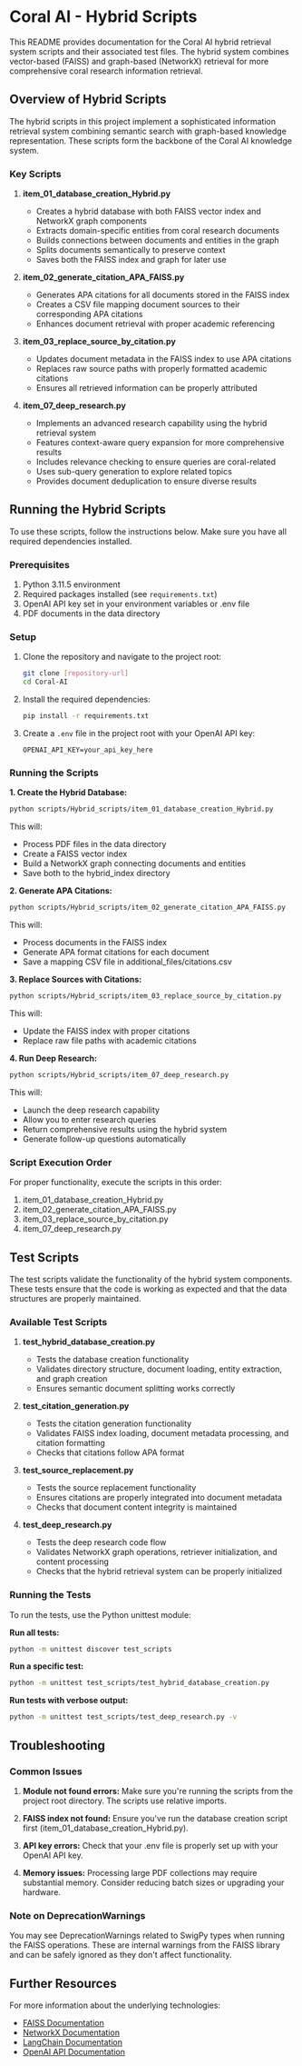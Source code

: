 # Coral AI - Hybrid Scripts

This README provides documentation for the Coral AI hybrid retrieval system scripts and their associated test files. The hybrid system combines vector-based (FAISS) and graph-based (NetworkX) retrieval for more comprehensive coral research information retrieval.

## Overview of Hybrid Scripts

The hybrid scripts in this project implement a sophisticated information retrieval system combining semantic search with graph-based knowledge representation. These scripts form the backbone of the Coral AI knowledge system.

### Key Scripts

1. **item_01_database_creation_Hybrid.py**
   - Creates a hybrid database with both FAISS vector index and NetworkX graph components
   - Extracts domain-specific entities from coral research documents
   - Builds connections between documents and entities in the graph
   - Splits documents semantically to preserve context
   - Saves both the FAISS index and graph for later use

2. **item_02_generate_citation_APA_FAISS.py**
   - Generates APA citations for all documents stored in the FAISS index
   - Creates a CSV file mapping document sources to their corresponding APA citations
   - Enhances document retrieval with proper academic referencing

3. **item_03_replace_source_by_citation.py**
   - Updates document metadata in the FAISS index to use APA citations
   - Replaces raw source paths with properly formatted academic citations
   - Ensures all retrieved information can be properly attributed

4. **item_07_deep_research.py**
   - Implements an advanced research capability using the hybrid retrieval system
   - Features context-aware query expansion for more comprehensive results
   - Includes relevance checking to ensure queries are coral-related
   - Uses sub-query generation to explore related topics
   - Provides document deduplication to ensure diverse results

## Running the Hybrid Scripts

To use these scripts, follow the instructions below. Make sure you have all required dependencies installed.

### Prerequisites

1. Python 3.11.5 environment
2. Required packages installed (see `requirements.txt`)
3. OpenAI API key set in your environment variables or .env file
4. PDF documents in the data directory

### Setup

1. Clone the repository and navigate to the project root:
   ```bash
   git clone [repository-url]
   cd Coral-AI
   ```

2. Install the required dependencies:
   ```bash
   pip install -r requirements.txt
   ```

3. Create a `.env` file in the project root with your OpenAI API key:
   ```
   OPENAI_API_KEY=your_api_key_here
   ```

### Running the Scripts

**1. Create the Hybrid Database:**
```bash
python scripts/Hybrid_scripts/item_01_database_creation_Hybrid.py
```
This will:
- Process PDF files in the data directory
- Create a FAISS vector index
- Build a NetworkX graph connecting documents and entities
- Save both to the hybrid_index directory

**2. Generate APA Citations:**
```bash
python scripts/Hybrid_scripts/item_02_generate_citation_APA_FAISS.py
```
This will:
- Process documents in the FAISS index
- Generate APA format citations for each document
- Save a mapping CSV file in additional_files/citations.csv

**3. Replace Sources with Citations:**
```bash
python scripts/Hybrid_scripts/item_03_replace_source_by_citation.py
```
This will:
- Update the FAISS index with proper citations
- Replace raw file paths with academic citations

**4. Run Deep Research:**
```bash
python scripts/Hybrid_scripts/item_07_deep_research.py
```
This will:
- Launch the deep research capability
- Allow you to enter research queries
- Return comprehensive results using the hybrid system
- Generate follow-up questions automatically

### Script Execution Order

For proper functionality, execute the scripts in this order:
1. item_01_database_creation_Hybrid.py
2. item_02_generate_citation_APA_FAISS.py
3. item_03_replace_source_by_citation.py
4. item_07_deep_research.py

## Test Scripts

The test scripts validate the functionality of the hybrid system components. These tests ensure that the code is working as expected and that the data structures are properly maintained.

### Available Test Scripts

1. **test_hybrid_database_creation.py**
   - Tests the database creation functionality
   - Validates directory structure, document loading, entity extraction, and graph creation
   - Ensures semantic document splitting works correctly

2. **test_citation_generation.py**
   - Tests the citation generation functionality
   - Validates FAISS index loading, document metadata processing, and citation formatting
   - Checks that citations follow APA format

3. **test_source_replacement.py**
   - Tests the source replacement functionality
   - Ensures citations are properly integrated into document metadata
   - Checks that document content integrity is maintained

4. **test_deep_research.py**
   - Tests the deep research code flow
   - Validates NetworkX graph operations, retriever initialization, and content processing
   - Checks that the hybrid retrieval system can be properly initialized

### Running the Tests

To run the tests, use the Python unittest module:

**Run all tests:**
```bash
python -m unittest discover test_scripts
```

**Run a specific test:**
```bash
python -m unittest test_scripts/test_hybrid_database_creation.py
```

**Run tests with verbose output:**
```bash
python -m unittest test_scripts/test_deep_research.py -v
```

## Troubleshooting

### Common Issues

1. **Module not found errors:**
   Make sure you're running the scripts from the project root directory. The scripts use relative imports.

2. **FAISS index not found:**
   Ensure you've run the database creation script first (item_01_database_creation_Hybrid.py).

3. **API key errors:**
   Check that your .env file is properly set up with your OpenAI API key.

4. **Memory issues:**
   Processing large PDF collections may require substantial memory. Consider reducing batch sizes or upgrading your hardware.

### Note on DeprecationWarnings

You may see DeprecationWarnings related to SwigPy types when running the FAISS operations. These are internal warnings from the FAISS library and can be safely ignored as they don't affect functionality.

## Further Resources

For more information about the underlying technologies:

- [FAISS Documentation](https://github.com/facebookresearch/faiss)
- [NetworkX Documentation](https://networkx.org/)
- [LangChain Documentation](https://python.langchain.com/docs/get_started/introduction)
- [OpenAI API Documentation](https://platform.openai.com/docs/introduction) 